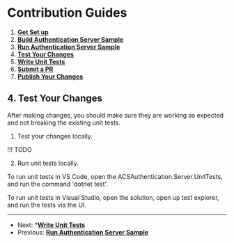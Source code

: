 # Contribution Guides

1. **[Get Set up](<1. get-set-up.md>)**
2. **[Build Authentication Server Sample](<2. build-authentication-server-sample.md>)**
3. **[Run Authentication Server Sample](<3. run-authentication-server-sample.md>)**
4. **[Test Your Changes](<4. test-your-changes.md>)**
5. **[Write Unit Tests](<5. write-unit-tests.md>)**
6. **[Submit a PR](<6. submit-a-pr.md>)**
7. **[Publish Your Changes](<7. publish-your-changes.md>)**

## 4. Test Your Changes

After making changes, you should make sure they are working as expected and not breaking the existing unit tests.

1. Test your changes locally.

 !!! TODO

2. Run unit tests locally.

To run unit tests in VS Code, open the ACSAuthentication.Server.UnitTests, and run the command 'dotnet test'.

To run unit tests in Visual Studio, open the solution, open up test explorer, and run the tests via the UI.

---

- Next: ***[Write Unit Tests](<5. write-unit-tests.md>)**
- Previous: **[Run Authentication Server Sample](<3. run-authentication-server-sample.md>)**
